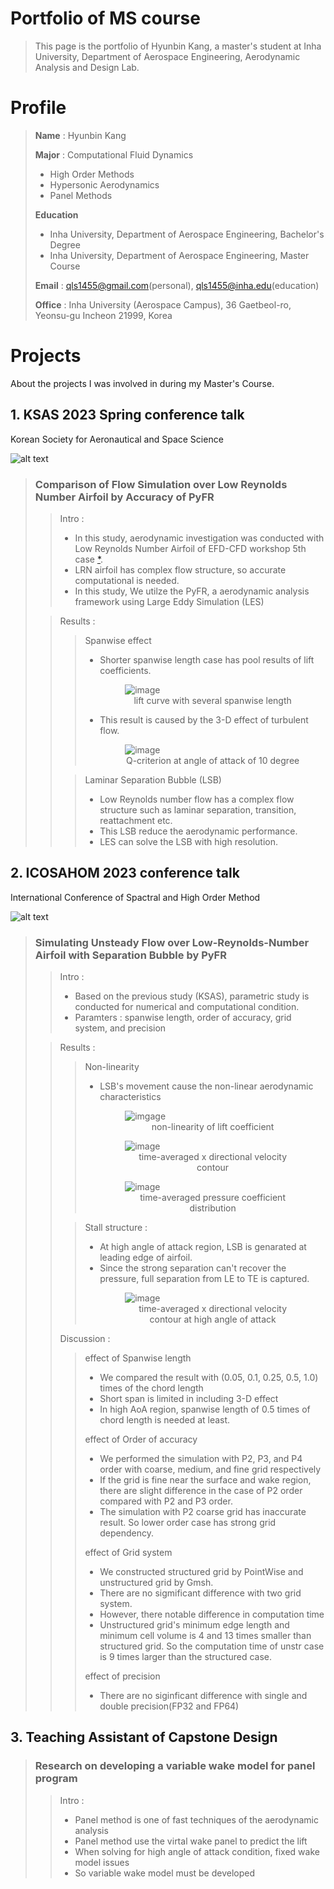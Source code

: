 # Portfolio of MS course

> This page is the portfolio of Hyunbin Kang, a master's student at Inha University, Department of Aerospace Engineering, Aerodynamic Analysis and Design Lab.

# Profile

> **Name** : Hyunbin Kang
>
> **Major** : Computational Fluid Dynamics
> - High Order Methods
> - Hypersonic Aerodynamics
> - Panel Methods
>
> **Education**
> - Inha University, Department of Aerospace Engineering, Bachelor's Degree
> - Inha University, Department of Aerospace Engineering, Master Course
>
> **Email** : qls1455@gmail.com(personal), qls1455@inha.edu(education)
>
> **Office** : Inha University (Aerospace Campus), 36 Gaetbeol-ro, Yeonsu-gu Incheon 21999, Korea

# Projects

About the projects I was involved in during my Master's Course.

## 1. KSAS 2023 Spring conference talk

Korean Society for Aeronautical and Space Science

![alt text](image/KSAS2023_pic.jpg)

> ### Comparison of Flow Simulation over Low Reynolds Number Airfoil by Accuracy of PyFR
>
>> Intro : 
>> - In this study, aerodynamic investigation was conducted with Low Reynolds Number Airfoil of EFD-CFD workshop 5th case [*](https://efd-cfd.gitbook.io/efd-cfd-workshop). 
>> - LRN airfoil has complex flow structure, so accurate computational is needed. 
>> - In this study, We utilze the PyFR, a aerodynamic analysis framework using Large Eddy Simulation (LES)
>
>> Results :
>>> Spanwise effect
>>> - Shorter spanwise length case has pool results of lift coefficients.
>>>     <figure>
>>>         <img src="image/KSAS2023_lift_coefficient.png" alt="image">
>>>         <figcaption><center> lift curve with several spanwise length </center></figcaption>
>>>     </figure>
>>>
>>> - This result is caused by the 3-D effect of turbulent flow.
>>>     <figure>
>>>         <img src="image/KSAS2023_Q.gif" alt="image">
>>>         <figcaption><center> Q-criterion at angle of attack of 10 degree </center></figcaption>
>>>     </figure>
>>
>>> Laminar Separation Bubble (LSB)
>>> - Low Reynolds number flow has a complex flow structure such as laminar separation, transition, reattachment etc.
>>> - This LSB reduce the aerodynamic performance.
>>> - LES can solve the LSB with high resolution.

## 2. ICOSAHOM 2023 conference talk

International Conference of Spactral and High Order Method

![alt text](image/ICOSAHOM2023_pic.jpg)

> ### Simulating Unsteady Flow over Low-Reynolds-Number Airfoil with Separation Bubble by PyFR
>
>> Intro : 
>> - Based on the previous study (KSAS), parametric study is conducted for numerical and computational condition.
>> - Paramters : spanwise length, order of accuracy, grid system, and precision
>
>> Results :
>>> Non-linearity
>>> - LSB's movement cause the non-linear aerodynamic characteristics
>>>     <figure>
>>>         <img src="image/ICOSAHOM2023_nonlinearity.png" alt="imgage">
>>>         <figcaption><center> non-linearity of lift coefficient </center></figcaption>
>>>     </figure>
>>>     <figure>
>>>         <img src="image/ICOSAHOM2023_x_vel1.png" alt="image">
>>>         <figcation><center> time-averaged x directional velocity contour </center></figcaption>
>>>     </figure>
>>>     <figure>
>>>         <img src="image/ICOSAHOM2023_pressure_plateau.png" alt="image">
>>>         <figcaption><center> time-averaged pressure coefficient distribution </center></center>
>>>     </figure>
>>
>>> Stall structure :
>>> - At high angle of attack region, LSB is genarated at leading edge of airfoil.
>>> - Since the strong separation can't recover the pressure, full separation from LE to TE is captured.
>>>     <figure>
>>>         <img src="image/ICOSAHOM2023_x_vel2.png" alt="image">
>>>         <figcaption><center> time-averaged x directional velocity contour at high angle of attack </center></figcaption>
>>>     </figure>
>>
>> Discussion :
>>> effect of Spanwise length
>>> - We compared the result with (0.05, 0.1, 0.25, 0.5, 1.0) times of the chord length
>>> - Short span is limited in including 3-D effect
>>> - In high AoA region, spanwise length of 0.5 times of chord length is needed at least.
>>>
>>> effect of Order of accuracy
>>>
>>> - We performed the simulation with P2, P3, and P4 order with coarse, medium, and fine grid respectively
>>> - If the grid is fine near the surface and wake region, there are slight difference in the case of P2 order compared with P2 and P3 order.
>>> - The simulation with P2 coarse grid has inaccurate result. So lower order case has strong grid dependency.
>>>
>>> effect of Grid system
>>>
>>> - We constructed structured grid by PointWise and unstructured grid by Gmsh.
>>> - There are no sigmificant difference with two grid system.
>>> - However, there notable difference in computation time
>>> - Unstructured grid's minimum edge length and minimum cell volume is 4 and 13 times smaller than structured grid. So the computation time of unstr case is 9 times larger than the structured case.
>>>
>>> effect of precision
>>> - There are no siginficant difference with single and double precision(FP32 and FP64)

## 3. Teaching Assistant of Capstone Design

> ### Research on developing a variable wake model for panel program
>
>> Intro :
>> - Panel method is one of fast techniques of the aerodynamic analysis
>> - Panel method use the virtal wake panel to predict the lift
>> - When solving for high angle of attack condition, fixed wake model issues
>> - So variable wake model must be developed
>>
>>>